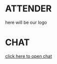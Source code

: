 # ATTENDER

here will be our logo

# CHAT

[click here to open chat](https://gitter.im/denbedilov/ATTENDER)
